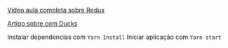 [Video aula completa sobre Redux](https://www.youtube.com/watch?v=mXI2-gjIZ40&ab_channel=FelipeRocha%E2%80%A2dicasparadevs)

[Artigo sobre com Ducks](https://blog.rocketseat.com.br/estrutura-redux-escalavel-com-ducks/)

Instalar dependencias com `Yarn Install`
Iniciar aplicação com `Yarn start`